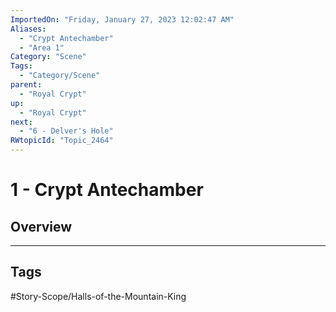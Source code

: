 ```yaml
---
ImportedOn: "Friday, January 27, 2023 12:02:47 AM"
Aliases:
  - "Crypt Antechamber"
  - "Area 1"
Category: "Scene"
Tags:
  - "Category/Scene"
parent:
  - "Royal Crypt"
up:
  - "Royal Crypt"
next:
  - "6 - Delver's Hole"
RWtopicId: "Topic_2464"
---
```

# 1 - Crypt Antechamber
## Overview

---
## Tags
#Story-Scope/Halls-of-the-Mountain-King

